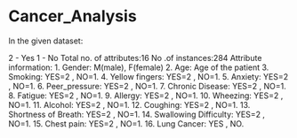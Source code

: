 # Cancer_Analysis
In the given dataset:

2 - Yes
1 - No
Total no. of attributes:16 No .of instances:284 Attribute information: 1. Gender: M(male), F(female) 2. Age: Age of the patient 3. Smoking: YES=2 , NO=1. 4. Yellow fingers: YES=2 , NO=1. 5. Anxiety: YES=2 , NO=1. 6. Peer_pressure: YES=2 , NO=1. 7. Chronic Disease: YES=2 , NO=1. 8. Fatigue: YES=2 , NO=1. 9. Allergy: YES=2 , NO=1. 10. Wheezing: YES=2 , NO=1. 11. Alcohol: YES=2 , NO=1. 12. Coughing: YES=2 , NO=1. 13. Shortness of Breath: YES=2 , NO=1. 14. Swallowing Difficulty: YES=2 , NO=1. 15. Chest pain: YES=2 , NO=1. 16. Lung Cancer: YES , NO.
